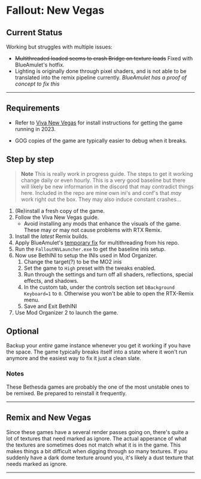 # Fallout: New Vegas

## Current Status

<!-- Describe how the game functions with the remix modificaitons. Is it wonky and barely playable or could one consider a full playthrough possible? Make sure to warn of any flashing lights! -->

Working but struggles with multiple issues:
- ~~Multithreaded loaded seems to crash Bridge on texture loads~~ Fixed with BlueAmulet's hotfix.
- Lighting is originally done <!--Very Poorly... --> through pixel shaders, and is not able to be translated into the remix pipeline currently. _BlueAmulet has a proof of concept to fix this_

---

## Requirements

<!-- Table of Requirements
| Program | Notes |
| - | - |
| XYZ | Foobar | -->

- Refer to [Viva New Vegas](https://vivanewvegas.moddinglinked.com/index.html) for install instructions for getting the game running in 2023.

- GOG copies of the game are typically easier to debug when it  breaks. 

## Step by step

<!-- List out the steps required to get working. Make sure to refer to the specific game `folders` that each `file` or action takes place in. Refer to the repo as _this_ folder. -->

> **Note**
> This is really work in progress guide. The steps to get it working change daily or even hourly. This is a very good baseline but there will likely be new informarion in the discord that may contradict things here. Included in the repo are mine own ini's and conf's that _may_ work right out the box. They may also induce constant crashes...

1. (Re)install a fresh copy of the game.
2. Follow the Viva New Vegas guide.
    - Avoid installing any mods that enhance the visuals of the game. These may or may not cause problems with RTX Remix.
3. Install the _latest_ Remix builds.
4. Apply BlueAmulet's [temporary fix](https://github.com/BlueAmulet/bridge-remix/releases/tag/remix-mbc_hack) for multithreading from his repo. 
5. Run the `FalloutNVLauncher.exe` to get the baseline inis setup. 
6. Now use BethINI to setup the INIs used in Mod Organizer. 
    1. Change the target(?) to be the MO2 inis
    2. Set the game to `High` preset with the tweaks enabled. 
    3. Run through the settings and turn off all shaders, reflections, special effects, and shadows. 
    4. In the custom tab, under the controls section set `bBackground Keyboard=1` to `0`. Otherwise you won't be able to open the RTX-Remix menu.
    5. Save and Exit BethINI
6. Use Mod Organizer 2 to launch the game. 

## Optional

<!-- Describe any optional programs or steps here. Commonly, it's adding an `asi` mod to the game requiring this brief discription:

Widescreen fix:
> This game has a Widescreenfix available! This greatly enhances the core game to improve compatiablity with modern systems and allows for easy window mode amoung other things. In order to use both RTXRemix and the Widescreenfix, rename `d3d9.dll` from the RTXRemix files to `d3d9.asi`. You can configure the Widescreenfix in the `scripts` folder.

Silentpatch:
> This game has a Silentpatch available! This greatly enhances the core game to improve compatiablity with modern systems and allows for easy window mode amoung other things. In order to use both RTXRemix and the Silentpatch, rename `d3d9.dll` from the RTXRemix files to `d3d9.asi`. You can configure Silentpatch in the `scripts` folder. -->

Backup your _entire_ game instance whenever you get it working if you have the space. The game typically breaks itself into a state where it won't run anymore and the easiest way to fix it just a clean slate.

### Notes

<!-- List things things that don't fit anywhere else. --> 

These Bethesda games are probably the one of the most unstable ones to be remixed. Be prepared to reinstall it frequently.

---

## Remix and New Vegas

Since these games have a several render passes going on, there's quite a lot of textures that need marked as ignore. The actual apperance of what the textures are sometimes does not match what it is in the game. This makes things a bit difficult when digging through so many textures. If you suddenly have a dark dome texture around you, it's likely a dust texture that needs marked as ignore.

---